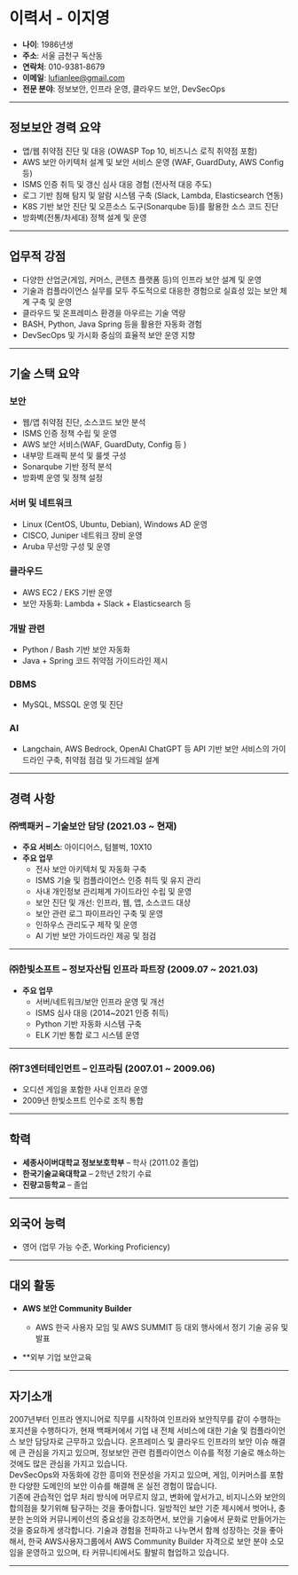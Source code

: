 # 이력서 - 이지영

- **나이**: 1986년생
- **주소**: 서울 금천구 독산동  
- **연락처**: 010-9381-8679  
- **이메일**: lufianlee@gmail.com  
- **전문 분야**: 정보보안, 인프라 운영, 클라우드 보안, DevSecOps  

---

## 정보보안 경력 요약

- 앱/웹 취약점 진단 및 대응 (OWASP Top 10, 비즈니스 로직 취약점 포함)  
- AWS 보안 아키텍처 설계 및 보안 서비스 운영 (WAF, GuardDuty, AWS Config 등)  
- ISMS 인증 취득 및 갱신 심사 대응 경험 (전사적 대응 주도)  
- 로그 기반 침해 탐지 및 알람 시스템 구축 (Slack, Lambda, Elasticsearch 연동)  
- K8S 기반 보안 진단 및 오픈소스 도구(Sonarqube 등)를 활용한 소스 코드 진단  
- 방화벽(전통/차세대) 정책 설계 및 운영  

---

## 업무적 강점

- 다양한 산업군(게임, 커머스, 콘텐츠 플랫폼 등)의 인프라 보안 설계 및 운영
- 기술과 컴플라이언스 실무를 모두 주도적으로 대응한 경험으로 실효성 있는 보안 체계 구축 및 운영
- 클라우드 및 온프레미스 환경을 아우르는 기술 역량  
- BASH, Python, Java Spring 등을 활용한 자동화 경험  
- DevSecOps 및 가시화 중심의 효율적 보안 운영 지향  

---

## 기술 스택 요약

### 보안
- 웹/앱 취약점 진단, 소스코드 보안 분석
- ISMS 인증 정책 수립 및 운영
- AWS 보안 서비스(WAF, GuardDuty, Config 등 )
- 내부망 트래픽 분석 및 룰셋 구성
- Sonarqube 기반 정적 분석
- 방화벽 운영 및 정책 설정

### 서버 및 네트워크
- Linux (CentOS, Ubuntu, Debian), Windows AD 운영
- CISCO, Juniper 네트워크 장비 운영
- Aruba 무선망 구성 및 운영

### 클라우드
- AWS EC2 / EKS 기반 운영
- 보안 자동화: Lambda + Slack + Elasticsearch 등 

### 개발 관련
- Python / Bash 기반 보안 자동화
- Java + Spring 코드 취약점 가이드라인 제시  

### DBMS
- MySQL, MSSQL 운영 및 진단

### AI 
- Langchain, AWS Bedrock, OpenAI ChatGPT 등 API 기반 보안 서비스의 가이드라인 구축, 취약점 점검 및 가드레일 설계

---

## 경력 사항

### ㈜백패커 – **기술보안 담당** (2021.03 ~ 현재)

- **주요 서비스**: 아이디어스, 텀블벅, 10X10
- **주요 업무**
  - 전사 보안 아키텍처 및 자동화 구축
  - ISMS 기술 및 컴플라이언스 인증 취득 및 유지 관리 
  - 사내 개인정보 관리체계 가이드라인 수립 및 운영 
  - 보안 진단 및 개선: 인프라, 웹, 앱, 소스코드 대상
  - 보안 관련 로그 파이프라인 구축 및 운영
  - 인하우스 관리도구 제작 및 운영 
  - AI 기반 보안 가이드라인 제공 및 점검 
  

---

### ㈜한빛소프트 – **정보자산팀 인프라 파트장** (2009.07 ~ 2021.03)

- **주요 업무**
  - 서버/네트워크/보안 인프라 운영 및 개선
  - ISMS 심사 대응 (2014~2021 인증 취득)
  - Python 기반 자동화 시스템 구축
  - ELK 기반 통합 로그 시스템 운영

---

### ㈜T3엔터테인먼트 – **인프라팀** (2007.01 ~ 2009.06)

- 오디션 게임을 포함한 사내 인프라 운영
- 2009년 한빛소프트 인수로 조직 통합  

---

## 학력

- **세종사이버대학교 정보보호학부** – 학사 (2011.02 졸업)  
- **한국기술교육대학교** – 2학년 2학기 수료  
- **진량고등학교** – 졸업  

---

## 외국어 능력

- 영어 (업무 가능 수준, Working Proficiency)  

---

## 대외 활동

- **AWS 보안 Community Builder**  
  - AWS 한국 사용자 모임 및 AWS SUMMIT 등 대외 행사에서 정기 기술 공유 및 발표  

- **외부 기업 보안교육

---

## 자기소개

2007년부터 인프라 엔지니어로 직무를 시작하여 인프라와 보안직무를 같이 수행하는 포지션을 수행하다가, 
현재 백패커에서 기업 내 전체 서비스에 대한 기술 및 컴플라이언스 보안 담당자로 근무하고 있습니다. 
온프레미스 및 클라우드 인프라의 보안 이슈 해결에 큰 관심을 가지고 있으며,
정보보안 관련 컴플라이언스 이슈를 적정 기술로 해소하는 것에도 많은 관심을 가지고 있습니다.  
DevSecOps와 자동화에 강한 흥미와 전문성을 가지고 있으며, 게임, 이커머스를 포함한 다양한 도메인의 보안 이슈를 해결해 온 실전 경험이 많습니다.  
기존에 관습적인 업무 처리 방식에 머무르지 않고, 변화에 앞서가고, 비지니스와 보안의 합의점을 찾기위해 탐구하는 것을 좋아합니다. 
일방적인 보안 기준 제시에서 벗어나, 충분한 논의와 커뮤니케이션의 중요성을 강조하면서, 보안을 기술에서 문화로 만들어가는 것을 중요하게 생각합니다. 
기술과 경험을 전파하고 나누면서 함께 성장하는 것을 좋아해서, 한국 AWS사용자그룹에서 AWS Community Builder 자격으로 보안 분야 소모임을 운영하고 있으며, 타 커뮤니티에서도 활발히 협업하고 있습니다. 

---

